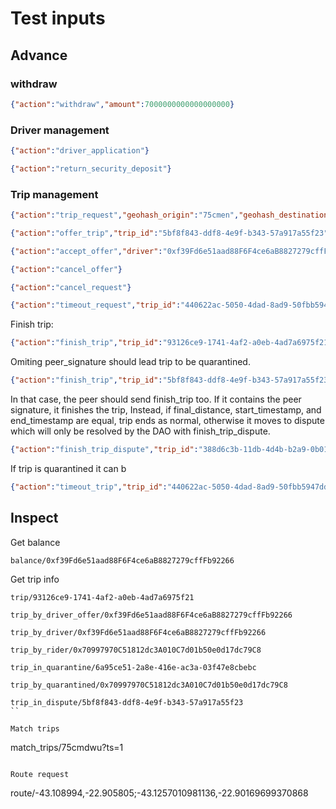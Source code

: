 # Test inputs

## Advance

### withdraw

```json
{"action":"withdraw","amount":7000000000000000000}
```

### Driver management

```json
{"action":"driver_application"}
```

```json
{"action":"return_security_deposit"}
```

### Trip management

```json
{"action":"trip_request","geohash_origin":"75cmen","geohash_destination":"75cmdw","trip_commitment":"abcde12345","distance":10000,"timeout":300}
```

```json
{"action":"offer_trip","trip_id":"5bf8f843-ddf8-4e9f-b343-57a917a55f23","geohash":"75cmdwu"}
```

```json
{"action":"accept_offer","driver":"0xf39Fd6e51aad88F6F4ce6aB8827279cffFb92266"}
```

```json
{"action":"cancel_offer"}
```

```json
{"action":"cancel_request"}
```

```json
{"action":"timeout_request","trip_id":"440622ac-5050-4dad-8ad9-50fbb5947dd2"}
```

Finish trip:

```json
{"action":"finish_trip","trip_id":"93126ce9-1741-4af2-a0eb-4ad7a6975f21","final_distance":10000,"start_timestamp":0,"end_timestamp":800,"trip_score_rider":10000,"peer_signature":"123abc"}
```

Omiting peer_signature should lead trip to be quarantined. 

```json
{"action":"finish_trip","trip_id":"5bf8f843-ddf8-4e9f-b343-57a917a55f23","final_distance":11000,"start_timestamp":0,"end_timestamp":800,"trip_score_rider":10000}
```

In that case, the peer should send finish_trip too. If it contains the peer signature, it finishes the trip, Instead, if final_distance, start_timestamp, and end_timestamp are equal, trip ends as normal, otherwise it moves to dispute which will only be resolved by the DAO with finish_trip_dispute.

```json
{"action":"finish_trip_dispute","trip_id":"388d6c3b-11db-4d4b-b2a9-0b01f73cd87c","final_distance":10000,"start_timestamp":0,"end_timestamp":800,"score":10000}
```

If trip is quarantined it can b

```json
{"action":"timeout_trip","trip_id":"440622ac-5050-4dad-8ad9-50fbb5947dd2"}
```


## Inspect

Get balance

```
balance/0xf39Fd6e51aad88F6F4ce6aB8827279cffFb92266
```

Get trip info

```
trip/93126ce9-1741-4af2-a0eb-4ad7a6975f21
```

```
trip_by_driver_offer/0xf39Fd6e51aad88F6F4ce6aB8827279cffFb92266
```

```
trip_by_driver/0xf39Fd6e51aad88F6F4ce6aB8827279cffFb92266
```

```
trip_by_rider/0x70997970C51812dc3A010C7d01b50e0d17dc79C8
```

```
trip_in_quarantine/6a95ce51-2a8e-416e-ac3a-03f47e8cbebc
```

```
trip_by_quarantined/0x70997970C51812dc3A010C7d01b50e0d17dc79C8
```

```
trip_in_dispute/5bf8f843-ddf8-4e9f-b343-57a917a55f23
``

Match trips

```
match_trips/75cmdwu?ts=1
```

Route request

```
route/-43.108994,-22.905805;-43.1257010981136,-22.90169699370868
```